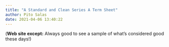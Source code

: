 ```yaml
---
title: "A Standard and Clean Series A Term Sheet"
author: Pito Salas
date: 2021-04-06 13:40:22
---
```


(**Web site except:** Always good to see a sample of what’s considered good these days!) 
